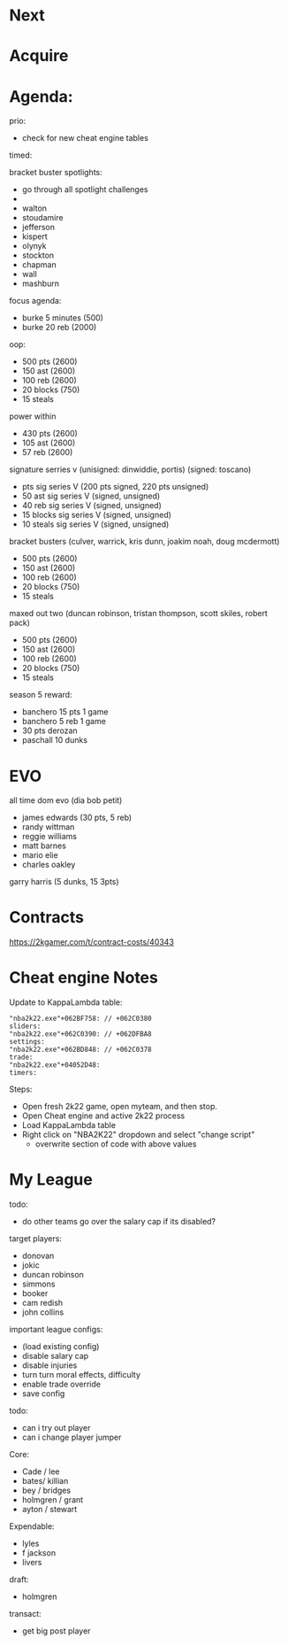 # Next

# Acquire


# Agenda:

prio:
- check for new cheat engine tables

timed:

bracket buster spotlights:
- go through all spotlight challenges
- 
- walton
- stoudamire
- jefferson
- kispert
- olynyk
- stockton
- chapman
- wall
- mashburn

focus agenda:
- burke 5 minutes (500)
- burke 20 reb (2000)

oop:
- 500 pts (2600) 
- 150 ast (2600)
- 100 reb (2600)
- 20 blocks (750)
- 15 steals

power within
- 430 pts (2600) 
- 105 ast (2600)
- 57 reb (2600)

signature serries v 
(unisigned: dinwiddie, portis)
(signed: toscano)
- pts sig series V (200 pts signed, 220 pts unsigned)
- 50 ast sig series V (signed, unsigned)
- 40 reb sig series V (signed, unsigned)
- 15 blocks sig series V (signed, unsigned)
- 10 steals sig series V (signed, unsigned)

bracket busters (culver, warrick, kris dunn, joakim noah, doug mcdermott)
- 500 pts (2600) 
- 150 ast (2600)
- 100 reb (2600)
- 20 blocks (750)
- 15 steals

maxed out two (duncan robinson, tristan thompson, scott skiles, robert pack)
- 500 pts (2600) 
- 150 ast (2600)
- 100 reb (2600)
- 20 blocks (750)
- 15 steals


season 5 reward:
- banchero 15 pts 1 game
- banchero  5 reb 1 game
- 30 pts derozan 
- paschall 10 dunks 


# EVO



all time dom evo (dia bob petit)
- james edwards (30 pts, 5 reb)
- randy wittman
- reggie williams
- matt barnes
- mario elie
- charles oakley

garry harris (5 dunks, 15 3pts)


# Contracts

https://2kgamer.com/t/contract-costs/40343


# Cheat engine Notes

Update to KappaLambda table:

```
"nba2k22.exe"+062BF758: // +062C0380  
sliders:  
"nba2k22.exe"+062C0390: // +062DFBA8  
settings:  
"nba2k22.exe"+062BD848: // +062C0378  
trade:  
"nba2k22.exe"+04052D48:  
timers:
```

Steps:
- Open fresh 2k22 game, open myteam, and then stop.
- Open Cheat engine and active 2k22 process
- Load KappaLambda table
- Right click on "NBA2K22" dropdown and select "change script"
	- overwrite section of code with above values


# My League

todo:
- do other teams go over the salary cap if its disabled?

target players:
- donovan
- jokic
- duncan robinson
- simmons
- booker
- cam redish
- john collins

important league configs:
- (load existing config)
- disable salary cap
- disable injuries
- turn turn moral effects, difficulty
- enable trade override
- save config


todo:
- can i try out player
- can i change player jumper

Core:

- Cade / lee
- bates/ killian
- bey / bridges
- holmgren / grant
- ayton / stewart

Expendable:
- lyles
- f jackson
- livers


draft: 
- holmgren

transact:
- get big post player